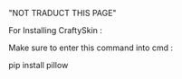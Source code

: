 "NOT TRADUCT THIS PAGE"

For Installing CraftySkin :

Make sure to enter this command into cmd :

pip install pillow
